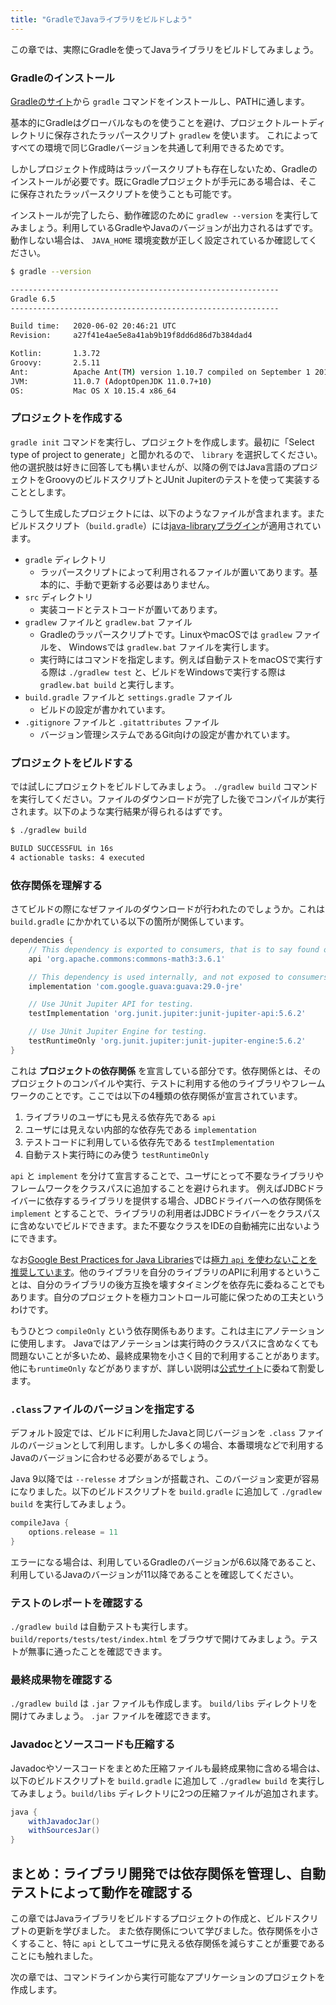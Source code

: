 ```yaml
---
title: "GradleでJavaライブラリをビルドしよう"
---
```

この章では、実際にGradleを使ってJavaライブラリをビルドしてみましょう。

### Gradleのインストール
[Gradleのサイト](http://gradle.org/install)から `gradle` コマンドをインストールし、PATHに通します。

基本的にGradleはグローバルなものを使うことを避け、プロジェクトルートディレクトリに保存されたラッパースクリプト `gradlew` を使います。
これによってすべての環境で同じGradleバージョンを共通して利用できるためです。

しかしプロジェクト作成時はラッパースクリプトも存在しないため、Gradleのインストールが必要です。既にGradleプロジェクトが手元にある場合は、そこに保存されたラッパースクリプトを使うことも可能です。

インストールが完了したら、動作確認のために `gradlew --version` を実行してみましょう。利用しているGradleやJavaのバージョンが出力されるはずです。動作しない場合は、 `JAVA_HOME` 環境変数が正しく設定されているか確認してください。

```sh
$ gradle --version

------------------------------------------------------------
Gradle 6.5
------------------------------------------------------------

Build time:   2020-06-02 20:46:21 UTC
Revision:     a27f41e4ae5e8a41ab9b19f8dd6d86d7b384dad4

Kotlin:       1.3.72
Groovy:       2.5.11
Ant:          Apache Ant(TM) version 1.10.7 compiled on September 1 2019
JVM:          11.0.7 (AdoptOpenJDK 11.0.7+10)
OS:           Mac OS X 10.15.4 x86_64
```

### プロジェクトを作成する
`gradle init` コマンドを実行し、プロジェクトを作成します。最初に「Select type of project to generate」と聞かれるので、 `library` を選択してください。他の選択肢は好きに回答しても構いませんが、以降の例ではJava言語のプロジェクトをGroovyのビルドスクリプトとJUnit Jupiterのテストを使って実装することとします。

こうして生成したプロジェクトには、以下のようなファイルが含まれます。またビルドスクリプト（`build.gradle`）には[java-libraryプラグイン](https://docs.gradle.org/current/userguide/java_library_plugin.html)が適用されています。

* `gradle` ディレクトリ
	* ラッパースクリプトによって利用されるファイルが置いてあります。基本的に、手動で更新する必要はありません。
* `src` ディレクトリ
	* 実装コードとテストコードが置いてあります。
* `gradlew` ファイルと `gradlew.bat` ファイル
	* Gradleのラッパースクリプトです。LinuxやmacOSでは `gradlew` ファイルを、 Windowsでは `gradlew.bat` ファイルを実行します。
	* 実行時にはコマンドを指定します。例えば自動テストをmacOSで実行する際は `./gradlew test` と、ビルドをWindowsで実行する際は `gradlew.bat build` と実行します。
* `build.gradle` ファイルと `settings.gradle` ファイル
	* ビルドの設定が書かれています。
* `.gitignore` ファイルと `.gitattributes` ファイル
	* バージョン管理システムであるGit向けの設定が書かれています。

### プロジェクトをビルドする
では試しにプロジェクトをビルドしてみましょう。 `./gradlew build` コマンドを実行してください。ファイルのダウンロードが完了した後でコンパイルが実行されます。以下のような実行結果が得られるはずです。

```sh
$ ./gradlew build                                               

BUILD SUCCESSFUL in 16s
4 actionable tasks: 4 executed
```

### 依存関係を理解する
さてビルドの際になぜファイルのダウンロードが行われたのでしょうか。これは `build.gradle` にかかれている以下の箇所が関係しています。

```groovy
dependencies {
    // This dependency is exported to consumers, that is to say found on their compile classpath.
    api 'org.apache.commons:commons-math3:3.6.1'

    // This dependency is used internally, and not exposed to consumers on their own compile classpath.
    implementation 'com.google.guava:guava:29.0-jre'

    // Use JUnit Jupiter API for testing.
    testImplementation 'org.junit.jupiter:junit-jupiter-api:5.6.2'

    // Use JUnit Jupiter Engine for testing.
    testRuntimeOnly 'org.junit.jupiter:junit-jupiter-engine:5.6.2'
}
```

これは **プロジェクトの依存関係** を宣言している部分です。依存関係とは、そのプロジェクトのコンパイルや実行、テストに利用する他のライブラリやフレームワークのことです。ここでは以下の4種類の依存関係が宣言されています。

1. ライブラリのユーザにも見える依存先である `api`
2. ユーザには見えない内部的な依存先である `implementation`
3. テストコードに利用している依存先である `testImplementation`
4. 自動テスト実行時にのみ使う `testRuntimeOnly`

`api` と `implement` を分けて宣言することで、ユーザにとって不要なライブラリやフレームワークをクラスパスに追加することを避けられます。
例えばJDBCドライバーに依存するライブラリを提供する場合、JDBCドライバーへの依存関係を `implement` とすることで、ライブラリの利用者はJDBCドライバーをクラスパスに含めないでビルドできます。また不要なクラスをIDEの自動補完に出ないようにできます。

なお[Google Best Practices for Java Libraries](https://jlbp.dev/)では[極力 `api` を使わないことを推奨しています](https://jlbp.dev/JLBP-2)。他のライブラリを自分のライブラリのAPIに利用するということは、自分のライブラリの後方互換を壊すタイミングを依存先に委ねることでもあります。自分のプロジェクトを極力コントロール可能に保つための工夫というわけです。

もうひとつ `compileOnly` という依存関係もあります。これは主にアノテーションに使用します。
Javaではアノテーションは実行時のクラスパスに含めなくても問題ないことが多いため、最終成果物を小さく目的で利用することがあります。他にも`runtimeOnly` などがありますが、詳しい説明は[公式サイト](https://docs.gradle.org/current/userguide/java_library_plugin.html)に委ねて割愛します。

### `.class`ファイルのバージョンを指定する
デフォルト設定では、ビルドに利用したJavaと同じバージョンを `.class` ファイルのバージョンとして利用します。しかし多くの場合、本番環境などで利用するJavaのバージョンに合わせる必要があるでしょう。

Java 9以降では `--relesse` オプションが搭載され、このバージョン変更が容易になりました。以下のビルドスクリプトを `build.gradle` に追加して `./gradlew build` を実行してみましょう。

```groovy
compileJava {
    options.release = 11
}
```

エラーになる場合は、利用しているGradleのバージョンが6.6以降であること、利用しているJavaのバージョンが11以降であることを確認してください。

### テストのレポートを確認する
`./gradlew build` は自動テストも実行します。 `build/reports/tests/test/index.html` をブラウザで開けてみましょう。テストが無事に通ったことを確認できます。

### 最終成果物を確認する
`./gradlew build` は `.jar` ファイルも作成します。 `build/libs` ディレクトリを開けてみましょう。 `.jar` ファイルを確認できます。

### Javadocとソースコードも圧縮する
Javadocやソースコードをまとめた圧縮ファイルも最終成果物に含める場合は、以下のビルドスクリプトを `build.gradle` に追加して `./gradlew build` を実行してみましょう。`build/libs` ディレクトリに2つの圧縮ファイルが追加されます。

```groovy
java {
    withJavadocJar()
    withSourcesJar()
}
```

## まとめ：ライブラリ開発では依存関係を管理し、自動テストによって動作を確認する
この章ではJavaライブラリをビルドするプロジェクトの作成と、ビルドスクリプトの更新を学びました。
また依存関係について学びました。依存関係を小さくすること、特に `api` としてユーザに見える依存関係を減らすことが重要であることにも触れました。

次の章では、コマンドラインから実行可能なアプリケーションのプロジェクトを作成します。
